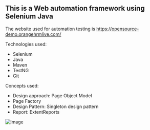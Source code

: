 ## This is a Web automation framework using Selenium Java

The website used for automation testing is https://opensource-demo.orangehrmlive.com/

Technologies used:
* Selenium
* Java
* Maven
* TestNG
* Git

Concepts used: 
* Design approach: Page Object Model
* Page Factory
* Design Pattern: Singleton design pattern
* Report: ExtentReports

![image](https://github.com/user-attachments/assets/e4dfafda-edc0-49b6-8239-ddfae4a38736)




